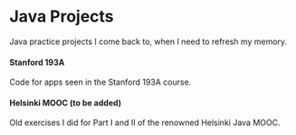 # Java Projects


Java practice projects I come back to, when I need to refresh my memory.

#### Stanford 193A

Code for apps seen in the Stanford 193A course.


#### Helsinki MOOC (to be added)

Old exercises I did for Part I and II of the renowned Helsinki Java MOOC.

